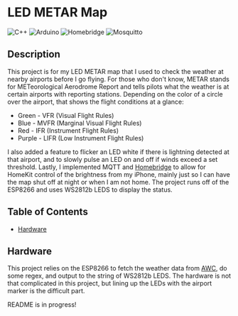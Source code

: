 # LED METAR Map 
  ![C++](https://img.shields.io/badge/c++-%2300599C.svg?style=for-the-badge&logo=c%2B%2B&logoColor=white)
  ![Arduino](https://img.shields.io/badge/-Arduino-00979D?style=for-the-badge&logo=Arduino&logoColor=white)
  ![Homebridge](https://img.shields.io/badge/homebridge-%23491F59.svg?style=for-the-badge&logo=homebridge&logoColor=white)
  ![Mosquitto](https://img.shields.io/badge/mosquitto-%233C5280.svg?style=for-the-badge&logo=eclipsemosquitto&logoColor=white)

  ## Description 
  This project is for my LED METAR map that I used to check the weather at nearby airports before I go flying. For those who don't know, METAR stands for METeorological Aerodrome Report and tells pilots what the weather is at certain airports with reporting stations. Depending on the color of a circle over the airport, that shows the flight conditions at a glance:
  
  * Green - VFR (Visual Flight Rules)
  * Blue - MVFR (Marginal Visual Flight Rules)
  * Red - IFR (Instrument Flight Rules)
  * Purple - LIFR (Low Instrument Flight Rules)

  I also added a feature to flicker an LED white if there is lightning detected at that airport, and to slowly pulse an LED on and off if winds exceed a set threshold. Lastly, I implemented MQTT and [Homebridge](https://github.com/homebridge/homebridge) to allow for HomeKit control of the brightness from my iPhone, mainly just so I can have the map shut off at night or when I am not home. The project runs off of the ESP8266 and uses WS2812b LEDS to display the status.
  

  ## Table of Contents
  * [Hardware](#hardware)

  ## Hardware 
  This project relies on the ESP8266 to fetch the weather data from [AWC](https://www.aviationweather.gov), do some regex, and output to the string of WS2812b LEDS. The hardware is not that complicated in this project, but lining up the LEDs with the airport marker is the difficult part.
  
  README is in progress!
  
 
